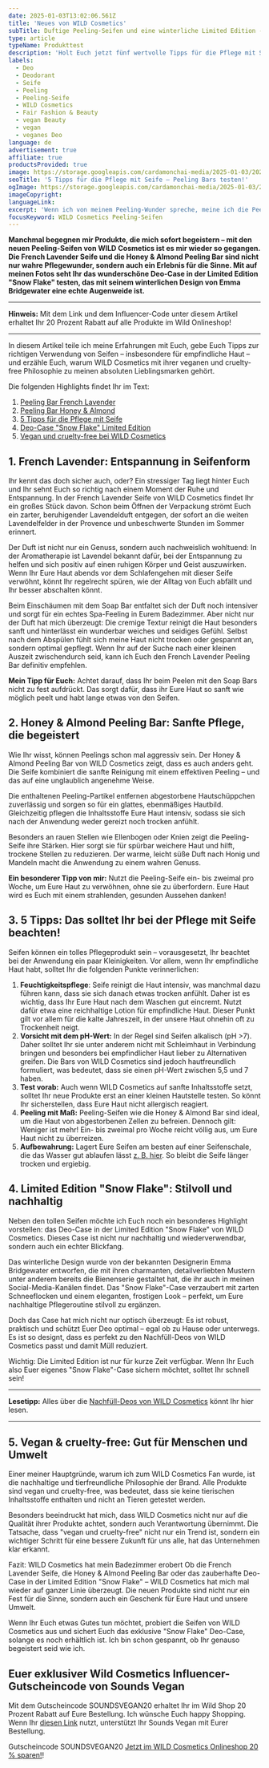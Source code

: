 ```yaml
---
date: 2025-01-03T13:02:06.561Z
title: 'Neues von WILD Cosmetics'
subTitle: Duftige Peeling-Seifen und eine winterliche Limited Edition - Mit 5 Tipps für die Pflege mit Seife
type: article
typeName: Produkttest
description: 'Holt Euch jetzt fünf wertvolle Tipps für die Pflege mit Seife und erfahrt alles über die neuen veganen Peeling Bars von WILD Cosmetics!'
labels:
  - Deo
  - Deodorant
  - Seife
  - Peeling
  - Peeling-Seife
  - WILD Cosmetics
  - Fair Fashion & Beauty
  - vegan Beauty
  - vegan
  - veganes Deo
language: de
advertisement: true
affiliate: true
productsProvided: true
image: https://storage.googleapis.com/cardamonchai-media/2025-01-03/2025-01-03-soundsvegan-com-wild-cosmetics-peeling-seifen-20-jpg-imagine-c84808_b27060_1024_768/640.webp
seoTitle: '5 Tipps für die Pflege mit Seife – Peeling Bars testen!'
ogImage: https://storage.googleapis.com/cardamonchai-media/2025-01-03/2025-01-03-soundsvegan-com-wild-cosmetics-peeling-seifen-og-jpg-imagine-f8f8f8_bf9fa7_1200_628/640.webp
imageCopyright:
languageLink:
excerpt: 'Wenn ich von meinem Peeling-Wunder spreche, meine ich die Peeling Bars von WILD Cosmetics. Sie sind vegan, cruelty-free und wunderbar cremig. Zwei davon stelle ich Euch in diesem Artikel vor. Testet sie am besten selbst und holt Euch meine fünf wertvollen Tipps für die Pflege mit Seife!'
focusKeyword: WILD Cosmetics Peeling-Seifen
---
```


**Manchmal begegnen mir Produkte, die mich sofort begeistern – mit den neuen Peeling-Seifen von WILD Cosmetics ist es mir wieder so gegangen. Die French Lavender Seife und die Honey & Almond Peeling Bar sind nicht nur wahre Pflegewunder, sondern auch ein Erlebnis für die Sinne. Mit auf meinen Fotos seht Ihr das wunderschöne Deo-Case in der Limited Edition "Snow Flake" testen, das mit seinem winterlichen Design von Emma Bridgewater eine echte Augenweide ist.**

---

**Hinweis:** Mit dem Link und dem Influencer-Code unter diesem Artikel erhaltet Ihr 20 Prozent Rabatt auf alle Produkte im Wild Onlineshop!

---

In diesem Artikel teile ich meine Erfahrungen mit Euch, gebe Euch Tipps zur richtigen Verwendung von Seifen – insbesondere für empfindliche Haut – und erzähle Euch, warum WILD Cosmetics mit ihrer veganen und cruelty-free Philosophie zu meinen absoluten Lieblingsmarken gehört.

Die folgenden Highlights findet Ihr im Text:

1. [Peeling Bar French Lavender](#french-lavender)
2. [Peeling Bar Honey & Almond](#honey-almond)
3. [5 Tipps für die Pflege mit Seife](#seife-tipps)
4. [Deo-Case "Snow Flake" Limited Edition](#snow-flake)
5. [Vegan und cruelty-free bei WILD Cosmetics](#vegan-cruelty-free)

<div id="french-lavender"></div>

## 1. French Lavender: Entspannung in Seifenform

Ihr kennt das doch sicher auch, oder? Ein stressiger Tag liegt hinter Euch und Ihr sehnt Euch so richtig nach einem Moment der Ruhe und Entspannung. In der French Lavender Seife von WILD Cosmetics findet Ihr ein großes Stück davon. Schon beim Öffnen der Verpackung strömt Euch ein zarter, beruhigender Lavendelduft entgegen, der sofort an die weiten Lavendelfelder in der Provence und unbeschwerte Stunden im Sommer erinnert.

Der Duft ist nicht nur ein Genuss, sondern auch nachweislich wohltuend: In der Aromatherapie ist Lavendel bekannt dafür, bei der Entspannung zu helfen und sich positiv auf einen ruhigen Körper und Geist auszuwirken. Wenn Ihr Eure Haut abends vor dem Schlafengehen mit dieser Seife verwöhnt, könnt Ihr regelrecht spüren, wie der Alltag von Euch abfällt und Ihr besser abschalten könnt.

Beim Einschäumen mit dem Soap Bar entfaltet sich der Duft noch intensiver und sorgt für ein echtes Spa-Feeling in Eurem Badezimmer. Aber nicht nur der Duft hat mich überzeugt: Die cremige Textur reinigt die Haut besonders sanft und hinterlässt ein wunderbar weiches und seidiges Gefühl. Selbst nach dem Abspülen fühlt sich meine Haut nicht trocken oder gespannt an, sondern optimal gepflegt. Wenn Ihr auf der Suche nach einer kleinen Auszeit zwischendurch seid, kann ich Euch den French Lavender Peeling Bar definitiv empfehlen.

**Mein Tipp für Euch:** Achtet darauf, dass Ihr beim Peelen mit den Soap Bars nicht zu fest aufdrückt. Das sorgt dafür, dass ihr Eure Haut so sanft wie möglich peelt und habt lange etwas von den Seifen.

<div id="honey-almond"></div>

## 2. Honey & Almond Peeling Bar: Sanfte Pflege, die begeistert

Wie Ihr wisst, können Peelings schon mal aggressiv sein. Der Honey & Almond Peeling Bar von WILD Cosmetics zeigt, dass es auch anders geht. Die Seife kombiniert die sanfte Reinigung mit einem effektiven Peeling – und das auf eine unglaublich angenehme Weise.

Die enthaltenen Peeling-Partikel entfernen abgestorbene Hautschüppchen zuverlässig und sorgen so für ein glattes, ebenmäßiges Hautbild. Gleichzeitig pflegen die Inhaltsstoffe Eure Haut intensiv, sodass sie sich nach der Anwendung weder gereizt noch trocken anfühlt.

Besonders an rauen Stellen wie Ellenbogen oder Knien zeigt die Peeling-Seife ihre Stärken. Hier sorgt sie für spürbar weichere Haut und hilft, trockene Stellen zu reduzieren. Der warme, leicht süße Duft nach Honig und Mandeln macht die Anwendung zu einem wahren Genuss.

**Ein besonderer Tipp von mir:** Nutzt die Peeling-Seife ein- bis zweimal pro Woche, um Eure Haut zu verwöhnen, ohne sie zu überfordern. Eure Haut wird es Euch mit einem strahlenden, gesunden Aussehen danken!

<Gallery name="soundsvegan.com-wild-cosmetics-peeling-seifen-1-1" />

<div id="seife-tipps"></div>

## 3. 5 Tipps: Das solltet Ihr bei der Pflege mit Seife beachten!

Seifen können ein tolles Pflegeprodukt sein – vorausgesetzt, Ihr beachtet bei der Anwendung ein paar Kleinigkeiten. Vor allem, wenn Ihr empfindliche Haut habt, solltet Ihr die folgenden Punkte verinnerlichen:

1. **Feuchtigkeitspflege**: Seife reinigt die Haut intensiv, was manchmal dazu führen kann, dass sie sich danach etwas trocken anfühlt. Daher ist es wichtig, dass Ihr Eure Haut nach dem Waschen gut eincremt. Nutzt dafür etwa eine reichhaltige Lotion für empfindliche Haut. Dieser Punkt gilt vor allem für die kalte Jahreszeit, in der unsere Haut ohnehin oft zu Trockenheit neigt.
2. **Vorsicht mit dem pH-Wert:** In der Regel sind Seifen alkalisch (pH >7). Daher solltet Ihr sie unter anderem nicht mit Schleimhaut in Verbindung bringen und besonders bei empfindlicher Haut lieber zu Alternativen greifen. Die Bars von WILD Cosmetics sind jedoch hautfreundlich formuliert, was bedeutet, dass sie einen pH-Wert zwischen 5,5 und 7 haben.
3. **Test vorab:** Auch wenn WILD Cosmetics auf sanfte Inhaltsstoffe setzt, solltet Ihr neue Produkte erst an einer kleinen Hautstelle testen. So könnt Ihr sicherstellen, dass Eure Haut nicht allergisch reagiert.
4. **Peeling mit Maß:** Peeling-Seifen wie die Honey & Almond Bar sind ideal, um die Haut von abgestorbenen Zellen zu befreien. Dennoch gilt: Weniger ist mehr! Ein- bis zweimal pro Woche reicht völlig aus, um Eure Haut nicht zu überreizen.
5. **Aufbewahrung:** Lagert Eure Seifen am besten auf einer Seifenschale, die das Wasser gut ablaufen lässt [z. B. hier](/2024/10/soapi-seifenhalter/). So bleibt die Seife länger trocken und ergiebig.

<div id="snow-flake"></div>

## 4. Limited Edition "Snow Flake": Stilvoll und nachhaltig

Neben den tollen Seifen möchte ich Euch noch ein besonderes Highlight vorstellen: das Deo-Case in der Limited Edition "Snow Flake" von WILD Cosmetics. Dieses Case ist nicht nur nachhaltig und wiederverwendbar, sondern auch ein echter Blickfang.

Das winterliche Design wurde von der bekannten Designerin Emma Bridgewater entworfen, die mit ihren charmanten, detailverliebten Mustern unter anderem bereits die Bienenserie gestaltet hat, die ihr auch in meinen Social-Media-Kanälen findet. Das "Snow Flake"-Case verzaubert mit zarten Schneeflocken und einem eleganten, frostigen Look – perfekt, um Eure nachhaltige Pflegeroutine stilvoll zu ergänzen.

Doch das Case hat mich nicht nur optisch überzeugt: Es ist robust, praktisch und schützt Euer Deo optimal – egal ob zu Hause oder unterwegs. Es ist so designt, dass es perfekt zu den Nachfüll-Deos von WILD Cosmetics passt und damit Müll reduziert.

Wichtig: Die Limited Edition ist nur für kurze Zeit verfügbar. Wenn Ihr Euch also Euer eigenes "Snow Flake"-Case sichern möchtet, solltet Ihr schnell sein!

---

**Lesetipp:** Alles über die [Nachfüll-Deos von WILD Cosmetics](/2024/09/wild-deo/) könnt Ihr hier lesen.

---

<div id="vegan-cruelty-free"></div>

## 5. Vegan & cruelty-free: Gut für Menschen und Umwelt

Einer meiner Hauptgründe, warum ich zum WILD Cosmetics Fan wurde, ist die nachhaltige und tierfreundliche Philosophie der Brand. Alle Produkte sind vegan und cruelty-free, was bedeutet, dass sie keine tierischen Inhaltsstoffe enthalten und nicht an Tieren getestet werden.

Besonders beeindruckt hat mich, dass WILD Cosmetics nicht nur auf die Qualität ihrer Produkte achtet, sondern auch Verantwortung übernimmt. Die Tatsache, dass "vegan und cruelty-free" nicht nur ein Trend ist, sondern ein wichtiger Schritt für eine bessere Zukunft für uns alle, hat das Unternehmen klar erkannt.

Fazit: WILD Cosmetics hat mein Badezimmer erobert Ob die French Lavender Seife, die Honey & Almond Peeling Bar oder das zauberhafte Deo-Case in der Limited Edition "Snow Flake" – WILD Cosmetics hat mich mal wieder auf ganzer Linie überzeugt. Die neuen Produkte sind nicht nur ein Fest für die Sinne, sondern auch ein Geschenk für Eure Haut und unsere Umwelt.

Wenn Ihr Euch etwas Gutes tun möchtet, probiert die Seifen von WILD Cosmetics aus und sichert Euch das exklusive "Snow Flake" Deo-Case, solange es noch erhältlich ist. Ich bin schon gespannt, ob Ihr genauso begeistert seid wie ich.

## Euer exklusiver Wild Cosmetics Influencer-Gutscheincode von Sounds Vegan

Mit dem Gutscheincode SOUNDSVEGAN20 erhaltet Ihr im Wild Shop 20 Prozent Rabatt auf Eure Bestellung. Ich wünsche Euch happy Shopping. Wenn Ihr [diesen Link](https://www.awin1.com/cread.php?awinmid=108144&awinaffid=632580&ued=https%3A%2F%2Fwww.wearewild.com%2Fde%2F%3Fdiscount%3DSOUNDSVEGAN20) nutzt, unterstützt Ihr Sounds Vegan mit Eurer Bestellung.

Gutscheincode SOUNDSVEGAN20 [Jetzt im WILD Cosmetics Onlineshop 20 % sparen!](https://www.awin1.com/cread.php?awinmid=108144&awinaffid=632580&ued=https%3A%2F%2Fwww.wearewild.com%2Fde%2F%3Fdiscount%3DSOUNDSVEGAN20)!

<Gallery name="soundsvegan.com-wild-cosmetics-peeling-seifen-2-1" />
